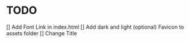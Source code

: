 # TODO
[] Add Font Link in index.html
[] Add dark and light (optional) Favicon to assets folder
[] Change Title
